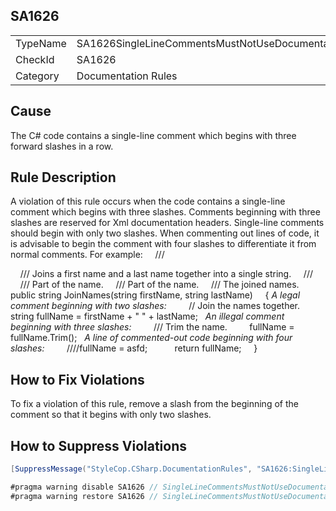 ﻿## SA1626

<table>
<tr>
  <td>TypeName</td>
  <td>SA1626SingleLineCommentsMustNotUseDocumentationStyleSlashes</td>
</tr>
<tr>
  <td>CheckId</td>
  <td>SA1626</td>
</tr>
<tr>
  <td>Category</td>
  <td>Documentation Rules</td>
</tr>
</table>

## Cause

The C# code contains a single-line comment which begins with three forward slashes in a row.

## Rule Description

A violation of this rule occurs when the code contains a single-line comment which begins with three slashes. Comments beginning with three slashes are reserved for Xml documentation headers. Single-line comments should begin with only two slashes. When commenting out lines of code, it is advisable to begin the comment with four slashes to differentiate it from normal comments. For example:
    /// <summary>
    /// Joins a first name and a last name together into a single string.
    /// </summary>
    /// <param name="firstName">Part of the name.</param>
    /// <param name="lastName">Part of the name.</param>
    /// <returns>The joined names.</returns>
    public string JoinNames(string firstName, string lastName)
    {
*A legal comment beginning with two slashes:*
        // Join the names together.
        string fullName = firstName + " " + lastName;
 
*An illegal comment beginning with three slashes:*
        /// Trim the name.
        fullName = fullName.Trim();
 
*A line of commented-out code beginning with four slashes:*
        ////fullName = asfd; 
 
        return fullName;
    }
 

## How to Fix Violations

To fix a violation of this rule, remove a slash from the beginning of the comment so that it begins with only two slashes.



## How to Suppress Violations

```csharp
[SuppressMessage("StyleCop.CSharp.DocumentationRules", "SA1626:SingleLineCommentsMustNotUseDocumentationStyleSlashes", Justification = "Reviewed.")]
```

```csharp
#pragma warning disable SA1626 // SingleLineCommentsMustNotUseDocumentationStyleSlashes
#pragma warning restore SA1626 // SingleLineCommentsMustNotUseDocumentationStyleSlashes
```
